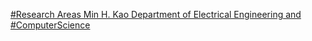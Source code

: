 [#Research Areas   Min H. Kao Department of Electrical Engineering and #ComputerScience](https://qi.tc/qi/119496)